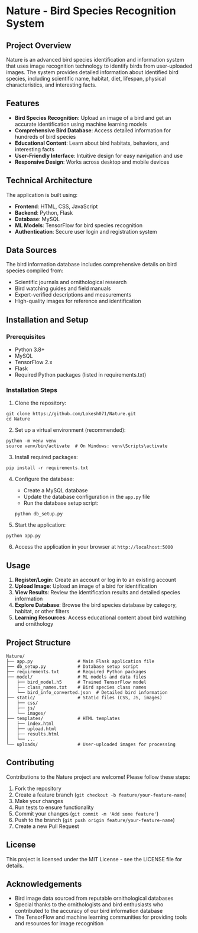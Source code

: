 # Nature - Bird Species Recognition System

## Project Overview

Nature is an advanced bird species identification and information system that uses image recognition technology to identify birds from user-uploaded images. The system provides detailed information about identified bird species, including scientific name, habitat, diet, lifespan, physical characteristics, and interesting facts.

## Features

- **Bird Species Recognition**: Upload an image of a bird and get an accurate identification using machine learning models
- **Comprehensive Bird Database**: Access detailed information for hundreds of bird species
- **Educational Content**: Learn about bird habitats, behaviors, and interesting facts
- **User-Friendly Interface**: Intuitive design for easy navigation and use
- **Responsive Design**: Works across desktop and mobile devices

## Technical Architecture

The application is built using:
- **Frontend**: HTML, CSS, JavaScript
- **Backend**: Python, Flask
- **Database**: MySQL
- **ML Models**: TensorFlow for bird species recognition
- **Authentication**: Secure user login and registration system

## Data Sources

The bird information database includes comprehensive details on bird species compiled from:
- Scientific journals and ornithological research
- Bird watching guides and field manuals
- Expert-verified descriptions and measurements
- High-quality images for reference and identification

## Installation and Setup

### Prerequisites
- Python 3.8+
- MySQL
- TensorFlow 2.x
- Flask
- Required Python packages (listed in requirements.txt)

### Installation Steps

1. Clone the repository:
```
git clone https://github.com/Lokesh071/Nature.git
cd Nature
```

2. Set up a virtual environment (recommended):
```
python -m venv venv
source venv/bin/activate  # On Windows: venv\Scripts\activate
```

3. Install required packages:
```
pip install -r requirements.txt
```

4. Configure the database:
   - Create a MySQL database
   - Update the database configuration in the `app.py` file
   - Run the database setup script:
   ```
   python db_setup.py
   ```

5. Start the application:
```
python app.py
```

6. Access the application in your browser at `http://localhost:5000`

## Usage

1. **Register/Login**: Create an account or log in to an existing account
2. **Upload Image**: Upload an image of a bird for identification
3. **View Results**: Review the identification results and detailed species information
4. **Explore Database**: Browse the bird species database by category, habitat, or other filters
5. **Learning Resources**: Access educational content about bird watching and ornithology

## Project Structure

```
Nature/
├── app.py                 # Main Flask application file
├── db_setup.py            # Database setup script
├── requirements.txt       # Required Python packages
├── model/                 # ML models and data files
│   ├── bird_model.h5      # Trained TensorFlow model
│   ├── class_names.txt    # Bird species class names
│   └── bird_info_converted.json  # Detailed bird information
├── static/                # Static files (CSS, JS, images)
│   ├── css/
│   ├── js/
│   └── images/
├── templates/             # HTML templates
│   ├── index.html
│   ├── upload.html
│   ├── results.html
│   └── ...
└── uploads/               # User-uploaded images for processing
```

## Contributing

Contributions to the Nature project are welcome! Please follow these steps:

1. Fork the repository
2. Create a feature branch (`git checkout -b feature/your-feature-name`)
3. Make your changes
4. Run tests to ensure functionality
5. Commit your changes (`git commit -m 'Add some feature'`)
6. Push to the branch (`git push origin feature/your-feature-name`)
7. Create a new Pull Request

## License

This project is licensed under the MIT License - see the LICENSE file for details.

## Acknowledgements

- Bird image data sourced from reputable ornithological databases
- Special thanks to the ornithologists and bird enthusiasts who contributed to the accuracy of our bird information database
- The TensorFlow and machine learning communities for providing tools and resources for image recognition 